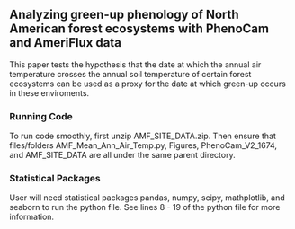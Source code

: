 ## Analyzing green-up phenology of North American forest ecosystems with PhenoCam and AmeriFlux data
This paper tests the hypothesis that the date at which the annual air temperature crosses the annual soil temperature of certain forest ecosystems can be used as a proxy for the date at which green-up occurs in these enviroments.

### Running Code
To run code smoothly, first unzip AMF_SITE_DATA.zip. Then ensure that files/folders AMF_Mean_Ann_Air_Temp.py, Figures, PhenoCam_V2_1674, and AMF_SITE_DATA are all under the same parent directory.

### Statistical Packages
User will need statistical packages pandas, numpy, scipy, mathplotlib, and seaborn to run the python file. See lines 8 - 19 of the python file for more information.
